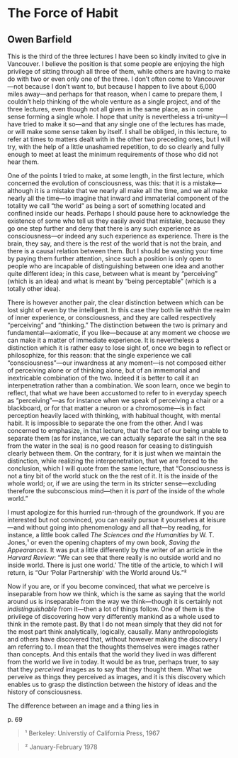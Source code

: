 # The Force of Habit

## Owen Barfield

This is the third of the three lectures I have been so kindly invited to give in Vancouver. I believe the position is that some people are enjoying the high privilege of sitting through all three of them, while others are having to make do with two or even only one of the three. I don’t often come to Vancouver—not because I don’t want to, but because I happen to live about 6,000 miles away—and perhaps for that reason, when I came to prepare them, I couldn’t help thinking of the whole venture as a single project, and of the three lectures, even though not all given in the same place, as in come sense forming a single whole. I hope that unity is nevertheless a tri-unity—I have tried to make it so—and that any single one of the lectures has made, or will make some sense taken by itself. I shall be obliged, in this lecture, to refer at times to matters dealt with in the other two preceding ones, but I will try, with the help of a little unashamed repetition, to do so clearly and fully enough to meet at least the minimum requirements of those who did not hear them.

One of the points I tried to make, at some length, in the first lecture, which concerned the evolution of consciousness, was this: that it is a mistake—although it is a mistake that we nearly all make all the time, and we all make nearly all the time—to imagine that inward and immaterial component of the totality we call “the world” as being a sort of something located and confined inside our heads. Perhaps I should pause here to acknowledge the existence of some who tell us they easily avoid that mistake, because they go one step further and deny that there is any such experience as consciousness—or indeed any such experience as experience. There is the brain, they say, and there is the rest of the world that is not the brain, and there is a causal relation between them. But I should be wasting your time by paying them further attention, since such a position is only open to people who are incapable of distinguishing between one idea and another quite different idea; in this case, between what is meant by “perceiving” (which is an idea) and what is meant by “being perceptable” (which is a totally other idea).

There is however another pair, the clear distinction between which can be lost sight of even by the intelligent. In this case they both lie *within* the realm of inner experience, or consciousness, and they are called respectively “perceiving” and “thinking.” The distinction between the two is primary and fundamental—axiomatic, if you like—because at any moment we choose we can make it a matter of immediate experience. It is nevertheless a distinction which it is rather easy to lose sight of, once we begin to reflect or philosophize, for this reason: that the single experience we call “consciousness”—our inwardness at any moment—is not composed either of perceiving alone or of thinking alone, but of an immemorial and inextricable combination of the two. Indeed it is better to call it an interpenetration rather than a combination. We soon learn, once we begin to reflect, that what we have been accustomed to refer to in everyday speech as “perceiving”—as for instance when we speak of perceiving a chair or a blackboard, or for that matter a neuron or a chromosome—is in fact perception heavily laced with thinking, with habitual thought, with mental habit. It is impossible to separate the one from the other. And I was concerned to emphasize, in that lecture, that the fact of our being unable to separate them (as for instance, we can actually separate the salt in the sea from the water in the sea) is no good reason for ceasing to distinguish clearly between them. On the contrary, for it is just when we maintain the distinction, while realizing the interpenetration, that we are forced to the conclusion, which I will quote from the same lecture, that “Consciousness is not a tiny bit of the world stuck on the the rest of it. It is the inside of the whole world; or, if we are using the term in its stricter sense—excluding therefore the subconscious mind—then it is *part* of the inside of the whole world.”

I must apologize for this hurried run-through of the groundwork. If you are interested but not convinced, you can easily pursue it yourselves at leisure—and without going into phenomenology and all that—by reading, for instance, a little book called *The Sciences and the Humanities* by W. T. Jones,¹ or even the opening chapters of my own book, *Saving the Appearances*. It was put a little differently by the writer of an article in the *Harvard Review*: “We can see that there really is no outside world and no inside world. There is just one world.’ The title of the article, to which I will return, is “Our ‘Polar Partnership’ with the World around Us.”²

Now if you are, or if you become convinced, that what we perceive is inseparable from how we think, which is the same as saying that the world around us is inseparable from the way we think—though it is certainly not *indistinguishable* from it—then a lot of things follow. One of them is the privilege of discovering how very differently mankind as a whole used to think in the remote past. By that I do not mean simply that they did not for the most part think analytically, logically, causally. Many anthropologists and others have discovered that, without however making the discovery I am referring to. I mean that the thoughts themselves were images rather than concepts. And this entails that the world they lived in was different from the world we live in today. It would be as true, perhaps truer, to say that they *perceived* images as to say that they thought them. What we perveive as things they perceived as images, and it is this discovery which enables us to grasp the distinction between the history of ideas and the history of consciousness.

The difference between an image and a thing lies in 

p. 69

>¹ Berkeley: Universtiy of California Press, 1967

>² January-February 1978
